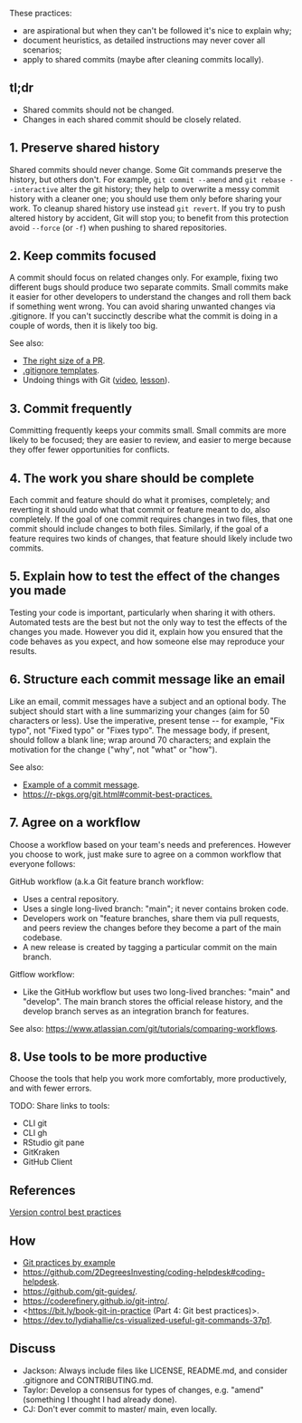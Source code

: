 These practices:

* are aspirational but when they can't be followed it's nice to explain why;
* document heuristics, as detailed instructions may never cover all scenarios;
* apply to shared commits (maybe after cleaning commits locally).

## tl;dr

* Shared commits should not be changed.
* Changes in each shared commit should be closely related.

## 1. Preserve shared history

Shared commits should never change. Some Git commands preserve the history, but
others don't. For example, `git commit --amend` and `git rebase --interactive`
alter the git history; they help to overwrite  a messy commit history with
a cleaner one; you should use them only before sharing your work. To cleanup
shared history use instead `git revert`.  If you try to push altered history by
accident, Git will stop you; to benefit from this protection  avoid `--force`
(or `-f`) when pushing to shared repositories.

## 2. Keep commits focused

A commit should focus on related changes only. For example, fixing two
different bugs should produce two separate commits. Small commits make it
easier for other developers to understand the changes and roll them back if
something went wrong. You can avoid sharing unwanted changes via .gitignore. If
you can't succinctly describe what the commit is doing in a couple of words,
then it is likely too big.

See also:

* [The right size of a PR](https://github.com/2DegreesInvesting/practices/discussions/3).
* [.gitignore templates](https://github.com/github/gitignore).
* Undoing things with Git ([video](https://youtu.be/dZOfEF19yDk),
[lesson](https://coderefinery.github.io/git-intro/05-undoing)).

## 3. Commit frequently

Committing frequently keeps your commits small. Small commits are more likely
to be focused; they are easier to review, and easier to merge because they
offer fewer opportunities for conflicts.

## 4. The work you share should be complete

Each commit and feature should do what it promises, completely; and reverting
it should undo what that commit or feature meant to do, also completely. If
the goal of one commit requires changes in two files, that one commit should
include changes to both files. Similarly, if the goal of a feature requires
two kinds of changes, that feature should likely include two commits.

## 5. Explain how to test the effect of the changes you made

Testing your code is important, particularly when sharing it with
others. Automated tests are the best but not the only way to test the effects
of the changes you made. However you did it, explain how you ensured that the
code behaves as you expect, and how someone else may reproduce your results.

## 6. Structure each commit message like an email

Like an email, commit messages have a subject and an optional body. The subject
should start with a line summarizing your changes (aim for 50 characters or
less). Use the imperative, present tense -- for example, "Fix typo",
not "Fixed typo" or "Fixes typo". The message body, if present,
should follow a blank line; wrap around 70 characters; and explain the
motivation for the change ("why", not "what" or "how").

See also:

* [Example of a commit message](https://github.com/2DegreesInvesting/resources/issues/74).
* <https://r-pkgs.org/git.html#commit-best-practices.>

## 7. Agree on a workflow

Choose a workflow based on your team's needs and preferences. However you
choose to work, just make sure to agree on a common workflow that everyone
follows:

GitHub workflow (a.k.a Git feature branch workflow:

* Uses a central repository. 
* Uses a single long-lived branch: "main"; it never contains broken code.
* Developers work on "feature branches, share them via pull requests, and
peers review the changes before they become a part of the main codebase.
* A new release is created by tagging a particular commit on the main branch.

Gitflow workflow:

* Like the GitHub workflow but uses two long-lived branches: "main"
and "develop". The main branch stores the official release history,
and the develop branch serves as an integration branch for features.

See also: <https://www.atlassian.com/git/tutorials/comparing-workflows>.

## 8. Use tools to be more productive

Choose the tools that help you work more comfortably, more productively,
and with fewer errors.

TODO: Share links to tools:

* CLI git 
* CLI gh 
* RStudio git pane 
* GitKraken 
* GitHub Client

## References

[Version control best practices](https://www.git-tower.com/blog/version-control-best-practices/)

## How

* [Git practices by example](TODO)
* <https://github.com/2DegreesInvesting/coding-helpdesk#coding-helpdesk>.
* <https://github.com/git-guides/>.
* <https://coderefinery.github.io/git-intro/>.
* <https://bit.ly/book-git-in-practice (Part 4: Git best practices)>.  
* <https://dev.to/lydiahallie/cs-visualized-useful-git-commands-37p1>.

## Discuss

* Jackson: Always include files like LICENSE, README.md, and consider
.gitignore and CONTRIBUTING.md.  
* Taylor: Develop a consensus for types of changes, e.g. "amend" (something
I thought I had already done).
* CJ: Don't ever commit to master/ main, even locally.

